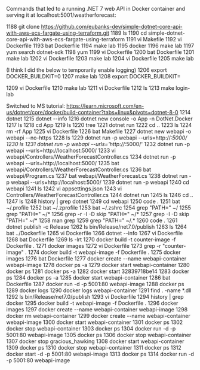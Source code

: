 Commands that led to a running .NET 7 web API in Docker container and serving it at localhost:5001/weatherforecast:

 1188  git clone https://github.com/eubanks-dev/simple-dotnet-core-api-with-aws-ecs-fargate-using-terraform.git
 1189  ls
 1190  cd simple-dotnet-core-api-with-aws-ecs-fargate-using-terraform
 1191  vi Makefile
 1192  vi Dockerfile
 1193  bat Dockerfile
 1194  make lab
 1195  docker
 1196  make lab
 1197  yum search dotnet-sdk
 1198  yum
 1199  vi Dockerfile
 1200  bat Dockerfile
 1201  make lab
 1202  vi Dockerfile
 1203  make lab
 1204  vi Dockerfile
 1205  make lab

(I think I did the below to temporarily enable logging)
 1206  export DOCKER_BUILDKIT=0
 1207  make lab
 1208  export DOCKER_BUILDKIT=


 1209  vi Dockerfile
 1210  make lab
 1211  vi Dockerfile
 1212  ls
 1213  make login-lab

Switched to MS tutorial: https://learn.microsoft.com/en-us/dotnet/core/docker/build-container?tabs=linux&pivots=dotnet-8-0
 1214  dotnet
 1215  dotnet --info
 1216  dotnet new console -o App -n DotNet.Docker
 1217  ls
 1218  cd App
 1219  ls
 1220  tree
 1221  dotnet run
 1222  cd ..
 1223  ls
 1224  rm -rf App
 1225  vi Dockerfile
 1226  bat Makefile
 1227  dotnet new webapi -o webapi --no-https
 1228  ls
 1229  dotnet run -p webapi --urls=http://*:5000/
 1230  ls
 1231  dotnet run -p webapi --urls='http://*:5000/'
 1232  dotnet run -p webapi --urls=http://localhost:5000/
 1233  vi webapi/Controllers/WeatherForecastController.cs
 1234  dotnet run -p webapi --urls=http://localhost:5000/
 1235  bat webapi/Controllers/WeatherForecastController.cs
 1236  bat webapi/Program.cs
 1237  bat webapi/WeatherForecast.cs
 1238  dotnet run -p webapi --urls=http://localhost:5000/
 1239  dotnet run -p webapi
 1240  cd webapi
 1241  ls
 1242  vi appsettings.json
 1243  vi Controllers/WeatherForecastController.cs
 1244  dotnet run
 1245  ls
 1246  cd ..
 1247  ls
 1248  history | grep dotnet
 1249  cd webapi
 1250  code .
 1251  bat ~/.profile
 1252  bat ~/.zprofile
 1253  bat ~/.zshrc
 1254  grep "PATH=" ~/
 1255  grep "PATH=" ~/*
 1256  grep -r -I -D skip "PATH=" ~/*
 1257  grep -I -D skip "PATH=" ~/*
 1258  man grep
 1259  grep "PATH=" ~/.*
 1260  code .
 1261  dotnet publish -c Release
 1262  ls bin/Release/net7.0/publish
 1263  ls
 1264  bat ../Dockerfile
 1265  vi Dockerfile
 1266  dotnet --info
 1267  vi Dockerfile
 1268  bat Dockerfile
 1269  ls -lrt
 1270  docker build -t counter-image -f Dockerfile .
 1271  docker images
 1272  vi Dockerfile
 1273  grep -r "counter-image" .
 1274  docker build -t webapi-image -f Dockerfile .
 1275  docker images
 1276  bat Dockerfile
 1277  docker create --name webapi-container webapi-image
 1278  docker ps -a
 1279  docker start webapi-container
 1280  docker ps
 1281  docker ps -a
 1282  docker start 32839718be14
 1283  docker ps
 1284  docker ps -a
 1285  docker start webapi-container
 1286  bat Dockerfile
 1287  docker run -d -p 5001:80 webapi-image
 1288  docker ps
 1289  docker logs
 1290  docker logs webapi-container
 1291  find . -name *.dll
 1292  ls bin/Release/net7.0/publish
 1293  vi Dockerfile
 1294  history | grep docker
 1295  docker build -t webapi-image -f Dockerfile .
 1296  docker images
 1297  docker create --name webapi-container webapi-image
 1298  docker rm webapi-container
 1299  docker create --name webapi-container webapi-image
 1300  docker start webapi-container
 1301  docker ps
 1302  docker stop webapi-container
 1303  docker ps
 1304  docker run -d -p 5001:80 webapi-image
 1305  docker ps
 1306  docker stop webapi-container
 1307  docker stop gracious_hawking
 1308  docker start webapi-container
 1309  docker ps
 1310  docker stop webapi-container
 1311  docker ps
 1312  docker start -d -p 5001:80 webapi-image
 1313  docker ps
 1314  docker run -d -p 5001:80 webapi-image
